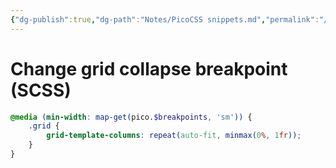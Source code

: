 ```yaml
---
{"dg-publish":true,"dg-path":"Notes/PicoCSS snippets.md","permalink":"/notes/pico-css-snippets/"}
---
```


# Change grid collapse breakpoint (SCSS)

```scss
@media (min-width: map-get(pico.$breakpoints, 'sm')) {
	.grid {
		grid-template-columns: repeat(auto-fit, minmax(0%, 1fr));
	}
}
```
